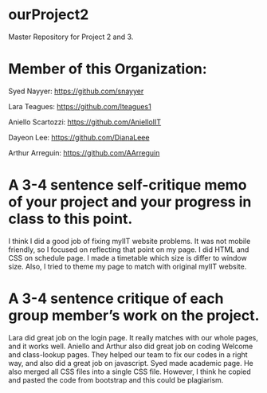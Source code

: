 # ourProject2

Master Repository for Project 2 and 3.

# Member of this Organization:

Syed Nayyer: https://github.com/snayyer

Lara Teagues: https://github.com/lteagues1

Aniello Scartozzi: https://github.com/AnielloIIT

Dayeon Lee: https://github.com/DianaLeee

Arthur Arreguin: https://github.com/AArreguin


# A 3-4 sentence self-critique memo of your project and your progress in class to this point.
I think I did a good job of fixing myIIT website problems. It was not mobile friendly, so I focused on reflecting that point on my page. I did HTML and CSS on schedule page. I made a timetable which size is differ to window size. Also, I tried to theme my page to match with original myIIT website.

# A 3-4 sentence critique of each group member’s work on the project.
Lara did great job on the login page. It really matches with our whole pages, and it works well. Aniello and Arthur also did great job on coding Welcome and class-lookup pages. They helped our team to fix our codes in a right way, and also did a great job on javascript. Syed made academic page. He also merged all CSS files into a single CSS file. However, I think he copied and pasted the code from bootstrap and this could be plagiarism.
